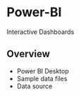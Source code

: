 # Power-BI
Interactive Dashboards

## Overview

- Power BI Desktop
- Sample data files
- Data source
